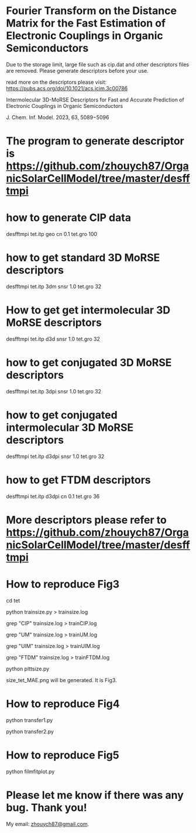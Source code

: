 # Fourier Transform on the Distance Matrix for the Fast Estimation of Electronic Couplings in Organic Semiconductors

Due to the storage limit, large file such as cip.dat and other descriptors files are removed. Please generate descriptors before your use.

read more on the descriptors please visit: https://pubs.acs.org/doi/10.1021/acs.jcim.3c00786

Intermolecular 3D-MoRSE Descriptors for Fast and Accurate Prediction of Electronic Couplings in Organic Semiconductors

J. Chem. Inf. Model. 2023, 63, 5089−5096

# The program to generate descriptor is https://github.com/zhouych87/OrganicSolarCellModel/tree/master/desfftmpi

# how to generate CIP data

desfftmpi tet.itp geo cn 0.1 tet.gro 100

# how to get standard 3D MoRSE descriptors

desfftmpi tet.itp 3dm snsr 1.0 tet.gro 32

# How to get get intermolecular 3D MoRSE descriptors

desfftmpi tet.itp d3d snsr 1.0 tet.gro 32

# how to get conjugated 3D MoRSE descriptors

desfftmpi tet.itp 3dpi snsr 1.0 tet.gro 32

# how to get conjugated intermolecular 3D MoRSE descriptors

desfftmpi tet.itp d3dpi snsr 1.0 tet.gro 32

# how to get FTDM descriptors

desfftmpi tet.itp d3dpi cn 0.1 tet.gro 36

# More descriptors please refer to https://github.com/zhouych87/OrganicSolarCellModel/tree/master/desfftmpi

# How to reproduce Fig3 

cd tet

python trainsize.py > trainsize.log

grep "CIP" trainsize.log > trainCIP.log

grep "UM" trainsize.log > trainUM.log

grep "UIM" trainsize.log > trainUIM.log

grep "FTDM" trainsize.log > trainFTDM.log

python plttsize.py 

size_tet_MAE.png will be generated. It is Fig3.

# How to reproduce Fig4 

python transfer1.py

python transfer2.py

# How to reproduce Fig5 

python filmfitplot.py

# Please let me know if there was any bug. Thank you! 
My email: zhouych87@gmail.com.
